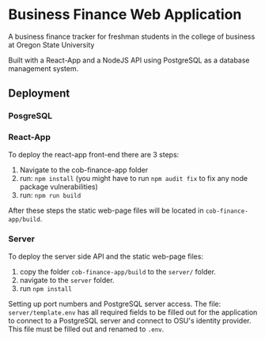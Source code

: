 # Business Finance Web Application
A business finance tracker for freshman students in the college of business at Oregon State University

Built with a React-App and a NodeJS API using PostgreSQL as a database management system.

## Deployment

### PosgreSQL


### React-App
To deploy the react-app front-end there are 3 steps:
1. Navigate to the cob-finance-app folder
2. run: `npm install` (you might have to run `npm audit fix` to fix any node package vulnerabilities)
3. run: `npm run build`

After these steps the static web-page files will be located in `cob-finance-app/build`.

### Server
To deploy the server side API and the static web-page files:
1. copy the folder `cob-finance-app/build` to the `server/` folder.
2. navigate to the `server` folder.
3. run `npm install`

Setting up port numbers and PostgreSQL server access.
The file: `server/template.env` has all required fields to be filled out for the application to connect to a PostgreSQL server and connect to OSU's identity provider. This file must be filled out and renamed to `.env`.

